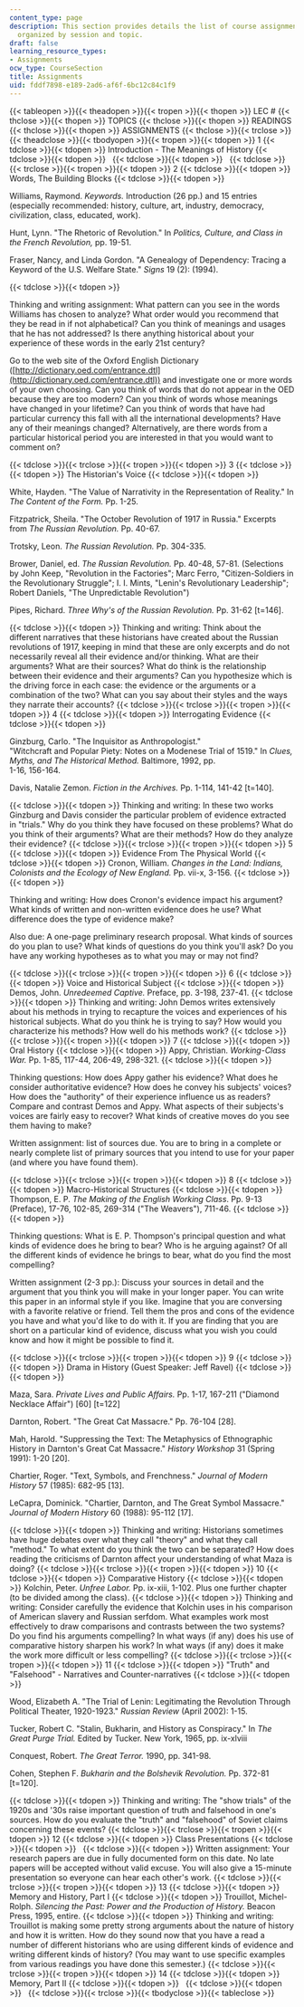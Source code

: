 ```yaml
---
content_type: page
description: This section provides details the list of course assignments and readings,
  organized by session and topic.
draft: false
learning_resource_types:
- Assignments
ocw_type: CourseSection
title: Assignments
uid: fddf7898-e189-2ad6-af6f-6bc12c84c1f9
---
```

{{< tableopen >}}{{< theadopen >}}{{< tropen >}}{{< thopen >}}
LEC #
{{< thclose >}}{{< thopen >}}
TOPICS
{{< thclose >}}{{< thopen >}}
READINGS
{{< thclose >}}{{< thopen >}}
ASSIGNMENTS
{{< thclose >}}{{< trclose >}}{{< theadclose >}}{{< tbodyopen >}}{{< tropen >}}{{< tdopen >}}
1
{{< tdclose >}}{{< tdopen >}}
Introduction - The Meanings of History
{{< tdclose >}}{{< tdopen >}}
 
{{< tdclose >}}{{< tdopen >}}
 
{{< tdclose >}}{{< trclose >}}{{< tropen >}}{{< tdopen >}}
2
{{< tdclose >}}{{< tdopen >}}
Words, The Building Blocks
{{< tdclose >}}{{< tdopen >}}

Williams, Raymond. *Keywords.* Introduction (26 pp.) and 15 entries (especially recommended: history, culture, art, industry, democracy, civilization, class, educated, work).

Hunt, Lynn. "The Rhetoric of Revolution." In *Politics, Culture, and Class in the French Revolution,* pp. 19-51.

Fraser, Nancy, and Linda Gordon. "A Genealogy of Dependency: Tracing a Keyword of the U.S. Welfare State." *Signs* 19 (2): (1994).

{{< tdclose >}}{{< tdopen >}}

Thinking and writing assignment: What pattern can you see in the words Williams has chosen to analyze? What order would you recommend that they be read in if not alphabetical? Can you think of meanings and usages that he has not addressed? Is there anything historical about your experience of these words in the early 21st century?

Go to the web site of the Oxford English Dictionary ([http://dictionary.oed.com/entrance.dtl](http://dictionary.oed.com/entrance.dtl)) and investigate one or more words of your own choosing. Can you think of words that do not appear in the OED because they are too modern? Can you think of words whose meanings have changed in your lifetime? Can you think of words that have had particular currency this fall with all the international developments? Have any of their meanings changed? Alternatively, are there words from a particular historical period you are interested in that you would want to comment on?

{{< tdclose >}}{{< trclose >}}{{< tropen >}}{{< tdopen >}}
3
{{< tdclose >}}{{< tdopen >}}
The Historian's Voice
{{< tdclose >}}{{< tdopen >}}

White, Hayden. "The Value of Narrativity in the Representation of Reality." In *The Content of the Form.* Pp. 1-25.

Fitzpatrick, Sheila. "The October Revolution of 1917 in Russia." Excerpts from *The Russian Revolution.* Pp. 40-67.

Trotsky, Leon. *The Russian Revolution.* Pp. 304-335.

Brower, Daniel, ed. *The Russian Revolution.* Pp. 40-48, 57-81. (Selections by John Keep, "Revolution in the Factories"; Marc Ferro, "Citizen-Soldiers in the Revolutionary Struggle"; I. I. Mints, "Lenin's Revolutionary Leadership"; Robert Daniels, "The Unpredictable Revolution")

Pipes, Richard. *Three Why's of the Russian Revolution.* Pp. 31-62 \[t=146\].

{{< tdclose >}}{{< tdopen >}}
Thinking and writing: Think about the different narratives that these historians have created about the Russian revolutions of 1917, keeping in mind that these are only excerpts and do not necessarily reveal all their evidence and/or thinking. What are their arguments? What are their sources? What do think is the relationship between their evidence and their arguments? Can you hypothesize which is the driving force in each case: the evidence or the arguments or a combination of the two? What can you say about their styles and the ways they narrate their accounts?
{{< tdclose >}}{{< trclose >}}{{< tropen >}}{{< tdopen >}}
4
{{< tdclose >}}{{< tdopen >}}
Interrogating Evidence
{{< tdclose >}}{{< tdopen >}}

Ginzburg, Carlo. "The Inquisitor as Anthropologist."   
"Witchcraft and Popular Piety: Notes on a Modenese Trial of 1519." In *Clues, Myths, and The Historical Method.* Baltimore, 1992, pp.   
1-16, 156-164.

Davis, Natalie Zemon. *Fiction in the Archives.* Pp. 1-114, 141-42 \[t=140\].

{{< tdclose >}}{{< tdopen >}}
Thinking and writing: In these two works Ginzburg and Davis consider the particular problem of evidence extracted in "trials." Why do you think they have focused on these problems? What do you think of their arguments? What are their methods? How do they analyze their evidence?
{{< tdclose >}}{{< trclose >}}{{< tropen >}}{{< tdopen >}}
5
{{< tdclose >}}{{< tdopen >}}
Evidence From The Physical World
{{< tdclose >}}{{< tdopen >}}
Cronon, William. *Changes in the Land: Indians, Colonists and the Ecology of New England.* Pp. vii-x, 3-156.
{{< tdclose >}}{{< tdopen >}}

Thinking and writing: How does Cronon's evidence impact his argument? What kinds of written and non-written evidence does he use? What difference does the type of evidence make?

Also due: A one-page preliminary research proposal. What kinds of sources do you plan to use? What kinds of questions do you think you'll ask? Do you have any working hypotheses as to what you may or may not find?

{{< tdclose >}}{{< trclose >}}{{< tropen >}}{{< tdopen >}}
6
{{< tdclose >}}{{< tdopen >}}
Voice and Historical Subject
{{< tdclose >}}{{< tdopen >}}
Demos, John. *Unredeemed Captive.* Preface, pp. 3-198, 237-41.
{{< tdclose >}}{{< tdopen >}}
Thinking and writing: John Demos writes extensively about his methods in trying to recapture the voices and experiences of his historical subjects. What do you think he is trying to say? How would you characterize his methods? How well do his methods work?
{{< tdclose >}}{{< trclose >}}{{< tropen >}}{{< tdopen >}}
7
{{< tdclose >}}{{< tdopen >}}
Oral History
{{< tdclose >}}{{< tdopen >}}
Appy, Christian. *Working-Class War.* Pp. 1-85, 117-44, 206-49, 298-321.
{{< tdclose >}}{{< tdopen >}}

Thinking questions: How does Appy gather his evidence? What does he consider authoritative evidence? How does he convey his subjects' voices? How does the "authority" of their experience influence us as readers? Compare and contrast Demos and Appy. What aspects of their subjects's voices are fairly easy to recover? What kinds of creative moves do you see them having to make?

Written assignment: list of sources due. You are to bring in a complete or nearly complete list of primary sources that you intend to use for your paper (and where you have found them).

{{< tdclose >}}{{< trclose >}}{{< tropen >}}{{< tdopen >}}
8
{{< tdclose >}}{{< tdopen >}}
Macro-Historical Structures
{{< tdclose >}}{{< tdopen >}}
Thompson, E. P. *The Making of the English Working Class*. Pp. 9-13 (Preface), 17-76, 102-85, 269-314 ("The Weavers"), 711-46.
{{< tdclose >}}{{< tdopen >}}

Thinking questions: What is E. P. Thompson's principal question and what kinds of evidence does he bring to bear? Who is he arguing against? Of all the different kinds of evidence he brings to bear, what do you find the most compelling?

Written assignment (2-3 pp.): Discuss your sources in detail and the argument that you think you will make in your longer paper. You can write this paper in an informal style if you like. Imagine that you are conversing with a favorite relative or friend. Tell them the pros and cons of the evidence you have and what you'd like to do with it. If you are finding that you are short on a particular kind of evidence, discuss what you wish you could know and how it might be possible to find it.

{{< tdclose >}}{{< trclose >}}{{< tropen >}}{{< tdopen >}}
9
{{< tdclose >}}{{< tdopen >}}
Drama in History (Guest Speaker: Jeff Ravel)
{{< tdclose >}}{{< tdopen >}}

Maza, Sara. *Private Lives and Public Affairs.* Pp. 1-17, 167-211 ("Diamond Necklace Affair") \[60\] \[t=122\]

Darnton, Robert. "The Great Cat Massacre." Pp. 76-104 \[28\].

Mah, Harold. "Suppressing the Text: The Metaphysics of Ethnographic History in Darnton's Great Cat Massacre." *History Workshop* 31 (Spring 1991): 1-20 \[20\].

Chartier, Roger. "Text, Symbols, and Frenchness." *Journal of Modern History* 57 (1985): 682-95 \[13\].

LeCapra, Dominick. "Chartier, Darnton, and The Great Symbol Massacre." *Journal of Modern History* 60 (1988): 95-112 \[17\].

{{< tdclose >}}{{< tdopen >}}
Thinking and writing: Historians sometimes have huge debates over what they call "theory" and what they call "method." To what extent do you think the two can be separated? How does reading the criticisms of Darnton affect your understanding of what Maza is doing?
{{< tdclose >}}{{< trclose >}}{{< tropen >}}{{< tdopen >}}
10
{{< tdclose >}}{{< tdopen >}}
Comparative History
{{< tdclose >}}{{< tdopen >}}
Kolchin, Peter. *Unfree Labor.* Pp. ix-xiii, 1-102. Plus one further chapter (to be divided among the class).
{{< tdclose >}}{{< tdopen >}}
Thinking and writing: Consider carefully the evidence that Kolchin uses in his comparison of American slavery and Russian serfdom. What examples work most effectively to draw comparisons and contrasts between the two systems? Do you find his arguments compelling? In what ways (if any) does his use of comparative history sharpen his work? In what ways (if any) does it make the work more difficult or less compelling?
{{< tdclose >}}{{< trclose >}}{{< tropen >}}{{< tdopen >}}
11
{{< tdclose >}}{{< tdopen >}}
"Truth" and "Falsehood" - Narratives and Counter-narratives
{{< tdclose >}}{{< tdopen >}}

Wood, Elizabeth A. "The Trial of Lenin: Legitimating the Revolution Through Political Theater, 1920-1923." *Russian Review* (April 2002): 1-15.

Tucker, Robert C. "Stalin, Bukharin, and History as Conspiracy." In *The Great Purge Trial.* Edited by Tucker. New York, 1965, pp. ix-xlviii

Conquest, Robert. *The Great Terror.* 1990, pp. 341-98.

Cohen, Stephen F. *Bukharin and the Bolshevik Revolution.* Pp. 372-81 \[t=120\].

{{< tdclose >}}{{< tdopen >}}
Thinking and writing: The "show trials" of the 1920s and '30s raise important question of truth and falsehood in one's sources. How do you evaluate the "truth" and "falsehood" of Soviet claims concerning these events?
{{< tdclose >}}{{< trclose >}}{{< tropen >}}{{< tdopen >}}
12
{{< tdclose >}}{{< tdopen >}}
Class Presentations
{{< tdclose >}}{{< tdopen >}}
 
{{< tdclose >}}{{< tdopen >}}
Written assignment: Your research papers are due in fully documented form on this date. No late papers will be accepted without valid excuse. You will also give a 15-minute presentation so everyone can hear each other's work.
{{< tdclose >}}{{< trclose >}}{{< tropen >}}{{< tdopen >}}
13
{{< tdclose >}}{{< tdopen >}}
Memory and History, Part I
{{< tdclose >}}{{< tdopen >}}
Trouillot, Michel-Rolph. *Silencing the Past: Power and the Production of History.* Beacon Press, 1995, entire.
{{< tdclose >}}{{< tdopen >}}
Thinking and writing: Trouillot is making some pretty strong arguments about the nature of history and how it is written. How do they sound now that you have a read a number of different historians who are using different kinds of evidence and writing different kinds of history? (You may want to use specific examples from various readings you have done this semester.)
{{< tdclose >}}{{< trclose >}}{{< tropen >}}{{< tdopen >}}
14
{{< tdclose >}}{{< tdopen >}}
Memory, Part II
{{< tdclose >}}{{< tdopen >}}
 
{{< tdclose >}}{{< tdopen >}}
 
{{< tdclose >}}{{< trclose >}}{{< tbodyclose >}}{{< tableclose >}}